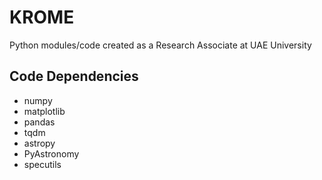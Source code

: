 # KROME
Python modules/code created as a Research Associate at UAE University

## Code Dependencies 
- numpy
- matplotlib
- pandas
- tqdm
- astropy
- PyAstronomy
- specutils
